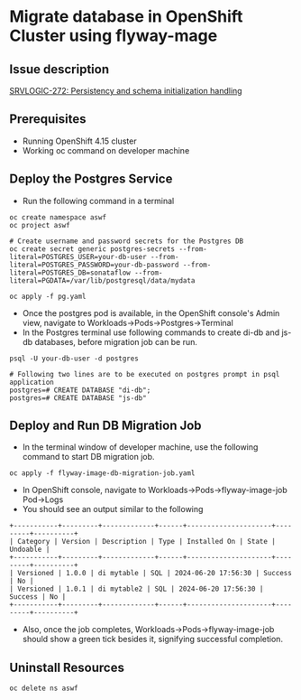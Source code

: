 # Migrate database in OpenShift Cluster using flyway-mage

## Issue description
[SRVLOGIC-272: Persistency and schema initialization handling](https://issues.redhat.com/browse/SRVLOGIC-272)

## Prerequisites
* Running OpenShift 4.15 cluster
* Working oc command on developer machine

## Deploy the Postgres Service
* Run the following command in a terminal
```shell
oc create namespace aswf
oc project aswf

# Create username and password secrets for the Postgres DB
oc create secret generic postgres-secrets --from-literal=POSTGRES_USER=your-db-user --from-literal=POSTGRES_PASSWORD=your-db-password --from-literal=POSTGRES_DB=sonataflow --from-literal=PGDATA=/var/lib/postgresql/data/mydata

oc apply -f pg.yaml
```
* Once the postgres pod is available, in the OpenShift console's Admin view, navigate to Workloads->Pods->Postgres->Terminal
* In the Postgres terminal use following commands to create di-db and js-db databases, before migration job can be run.
```shell
psql -U your-db-user -d postgres

# Following two lines are to be executed on postgres prompt in psql application
postgres=# CREATE DATABASE "di-db";
postgres=# CREATE DATABASE "js-db"
```

## Deploy and Run DB Migration Job
* In the terminal window of developer machine, use the following command to start DB migration job.
```shell
oc apply -f flyway-image-db-migration-job.yaml
```
* In OpenShift console, navigate to Workloads->Pods->flyway-image-job Pod->Logs
* You should see an output similar to the following
```text
+-----------+---------+-------------+------+---------------------+---------+----------+
| Category | Version | Description | Type | Installed On | State | Undoable |
+-----------+---------+-------------+------+---------------------+---------+----------+
| Versioned | 1.0.0 | di mytable | SQL | 2024-06-20 17:56:30 | Success | No |
| Versioned | 1.0.1 | di mytable2 | SQL | 2024-06-20 17:56:30 | Success | No |
+-----------+---------+-------------+------+---------------------+---------+----------+
```
* Also, once the job completes, Workloads->Pods->flyway-image-job should show a green tick besides it, signifying successful completion. 

## Uninstall Resources
```shell
oc delete ns aswf
```

